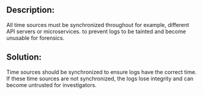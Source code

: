 ## Description:

All time sources must be synchronized throughout for example, different API servers or 
microservices. to prevent logs to be tainted and become unusable for forensics.

## Solution:

Time sources should be synchronized to ensure logs have the correct time. If these
time sources are not synchronized, the logs lose integrity and can become untrusted for
investigators.
